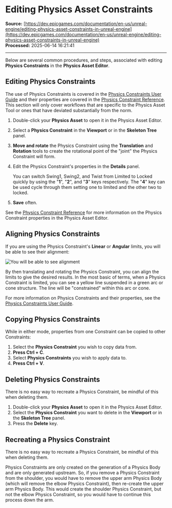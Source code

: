# Editing Physics Asset Constraints

**Source:** [https://dev.epicgames.com/documentation/en-us/unreal-engine/editing-physics-asset-constraints-in-unreal-engine](https://dev.epicgames.com/documentation/en-us/unreal-engine/editing-physics-asset-constraints-in-unreal-engine)  
**Processed:** 2025-06-14 16:21:41

---

Below are several common procedures, and steps, associated with editing **Physics Constraints** in the **Physics Asset Editor**.

## Editing Physics Constraints

The use of Physics Constraints is covered in the [Physics Constraints User Guide](/documentation/en-us/unreal-engine/constraints-user-guide-in-unreal-engine) and their properties are covered in the [Physics Constraint Reference](/documentation/en-us/unreal-engine/physics-constraint-reference-in-unreal-engine). This section will only cover workflows that are specific to the Physics Asset Tool or ones that have deviated substantially from the norm.

1.  Double-click your **Physics Asset** to open it in the Physics Asset Editor.
2.  Select a **Physics Constraint** in the **Viewport** or in the **Skeleton Tree** panel.
3.  **Move and rotate** the Physics Constraint using the **Translation** and **Rotation** tools to create the rotational point of the "joint" the Physics Constraint will form.
4.  Edit the Physics Constraint's properties in the **Details** panel.
    
    You can switch Swing1, Swing2, and Twist from Limited to Locked quickly by using the "**1**", "**2**", and "**3**" keys respectively. The "**4**" key can be used cycle through them setting one to limited and the other two to locked.
    
5.  **Save** often.

See the [Physics Constraint Reference](/documentation/en-us/unreal-engine/physics-constraint-reference-in-unreal-engine) for more information on the Physics Constraint properties in the Physics Asset Editor.

## Aligning Physics Constraints

If you are using the Physics Constraint's **Linear** or **Angular** limits, you will be able to see their alignment:

![You will be able to see  alignment](https://d1iv7db44yhgxn.cloudfront.net/documentation/images/8ab7bc10-892c-4904-8a4e-a239bc468046/physics-asset-user-guide-limits.png)

By then translating and rotating the Physics Constraint, you can align the limits to give the desired results. In the most basic of terms, when a Physics Constraint is limited, you can see a yellow line suspended in a green arc or cone structure. The line will be "constrained" within this arc or cone.

For more information on Physics Constraints and their properties, see the [Physics Constraints User Guide](/documentation/en-us/unreal-engine/constraints-user-guide-in-unreal-engine).

## Copying Physics Constraints

While in either mode, properties from one Constraint can be copied to other Constraints:

1.  Select the **Physics Constraint** you wish to copy data from.
2.  **Press Ctrl + C**.
3.  Select **Physics Constraints** you wish to apply data to.
4.  **Press Ctrl + V**.

## Deleting Physics Constraints

There is no easy way to recreate a Physics Constraint, be mindful of this when deleting them.

1.  Double-click your **Physics Asset** to open it in the Physics Asset Editor.
2.  Select the **Physics Constraint** you want to delete in the **Viewport** or in the **Skeleton Tree** panel.
3.  Press the **Delete** key.

## Recreating a Physics Constraint

There is no easy way to recreate a Physics Constraint, be mindful of this when deleting them.

Physics Constraints are only created on the generation of a Physics Body and are only generated upstream. So, if you remove a Physics Constraint from the shoulder, you would have to remove the upper arm Physics Body (which will remove the elbow Physics Constraint), then re-create the upper arm Physics Body. This would create the shoulder Physics Constraint, but not the elbow Physics Constraint, so you would have to continue this process down the arm.